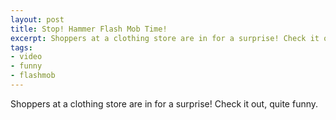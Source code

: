 ```yaml
---
layout: post
title: Stop! Hammer Flash Mob Time!
excerpt: Shoppers at a clothing store are in for a surprise! Check it out, quite funny.
tags:
- video
- funny
- flashmob
---
```

Shoppers at a clothing store are in for a surprise! Check it out, quite funny.

<object classid="clsid:d27cdb6e-ae6d-11cf-96b8-444553540000" width="480" height="385" codebase="http://download.macromedia.com/pub/shockwave/cabs/flash/swflash.cab#version=6,0,40,0"><param name="allowFullScreen" value="true" /><param name="allowscriptaccess" value="always" /><param name="src" value="http://www.youtube-nocookie.com/v/KBvbvtlkt1Q&amp;hl=en&amp;fs=1&amp;color1=0x006699&amp;color2=0x54abd6" /><param name="allowfullscreen" value="true" /><embed type="application/x-shockwave-flash" width="480" height="385" src="http://www.youtube-nocookie.com/v/KBvbvtlkt1Q&amp;hl=en&amp;fs=1&amp;color1=0x006699&amp;color2=0x54abd6" allowscriptaccess="always" allowfullscreen="true"></embed></object>
